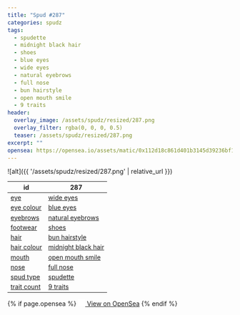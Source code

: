 ```yaml
---
title: "Spud #287"
categories: spudz
tags:
  - spudette
  - midnight black hair
  - shoes
  - blue eyes
  - wide eyes
  - natural eyebrows
  - full nose
  - bun hairstyle
  - open mouth smile
  - 9 traits
header:
  overlay_image: /assets/spudz/resized/287.png
  overlay_filter: rgba(0, 0, 0, 0.5)
  teaser: /assets/spudz/resized/287.png
excerpt: ""
opensea: https://opensea.io/assets/matic/0x112d18c861d401b3145d39236bf149f01e18beed/287
---
```

![alt]({{ '/assets/spudz/resized/287.png' | relative_url }})

| id | 287 |
|-|-|
| <a href="/traits/eye/#trait-type">eye</a> | <a href="/traits/eye/wide-eyes/1/#trait">wide eyes</a> |
| <a href="/traits/eye-colour/#trait-type">eye colour</a> | <a href="/traits/eye-colour/blue-eyes/1/#trait">blue eyes</a> |
| <a href="/traits/eyebrows/#trait-type">eyebrows</a> | <a href="/traits/eyebrows/natural-eyebrows/1/#trait">natural eyebrows</a> |
| <a href="/traits/footwear/#trait-type">footwear</a> | <a href="/traits/footwear/shoes/1/#trait">shoes</a> |
| <a href="/traits/hair/#trait-type">hair</a> | <a href="/traits/hair/bun-hairstyle/1/#trait">bun hairstyle</a> |
| <a href="/traits/hair-colour/#trait-type">hair colour</a> | <a href="/traits/hair-colour/midnight-black-hair/1/#trait">midnight black hair</a> |
| <a href="/traits/mouth/#trait-type">mouth</a> | <a href="/traits/mouth/open-mouth-smile/1/#trait">open mouth smile</a> |
| <a href="/traits/nose/#trait-type">nose</a> | <a href="/traits/nose/full-nose/1/#trait">full nose</a> |
| <a href="/traits/spud-type/#trait-type">spud type</a> | <a href="/traits/spud-type/spudette/1/#trait">spudette</a> |
| <a href="/traits/trait-count/#trait-type">trait count</a> | <a href="/traits/trait-count/9-traits/1/#trait">9 traits</a> |

{% if page.opensea %}
<a href="{{page.opensea}}" class="btn btn--info" onclick="window.open(this.href, '_blank'); return false;"><img src="/assets/images/opensea.svg" width="16px"><span>  View on OpenSea</span></a>
{% endif %}
